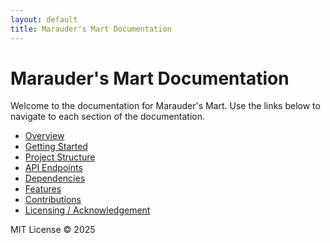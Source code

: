```yaml
---
layout: default
title: Marauder's Mart Documentation
---
```


# Marauder's Mart Documentation

Welcome to the documentation for Marauder's Mart. Use the links below to navigate to each section of the documentation.

- [Overview](overview.html)
- [Getting Started](getting-started.html)
- [Project Structure](project-structure.html)
- [API Endpoints](api-endpoints.html)
- [Dependencies](dependencies.html)
- [Features](features.html)
- [Contributions](contributions.html)
- [Licensing / Acknowledgement](licensing.html)

MIT License © 2025 
